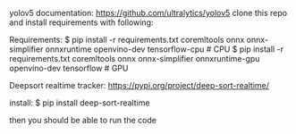 yolov5 documentation:
https://github.com/ultralytics/yolov5
clone this repo and install requirements with following:

Requirements:
    $ pip install -r requirements.txt coremltools onnx onnx-simplifier onnxruntime openvino-dev tensorflow-cpu  # CPU
    $ pip install -r requirements.txt coremltools onnx onnx-simplifier onnxruntime-gpu openvino-dev tensorflow  # GPU

Deepsort realtime tracker:
https://pypi.org/project/deep-sort-realtime/

install:
$ pip install deep-sort-realtime

then you should be able to run the code